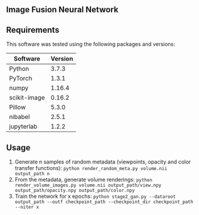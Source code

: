 ## Image Fusion Neural Network



## Requirements

This software was tested using the following packages and versions:

| Software     | Version |
| ------------ | ------- |
| Python       | 3.7.3   |
| PyTorch      | 1.3.1   |
| numpy        | 1.16.4  |
| scikit-image | 0.16.2  |
| Pillow       | 5.3.0   |
| nibabel      | 2.5.1   |
| jupyterlab   | 1.2.2   |

## Usage

1. Generate n samples of random metadata (viewpoints, opacity and color transfer functions):
   `python render_random_meta.py volume.nii output_path n`
2. From the metadata, generate volume renderings:
   `python render_volume_images.py volume.nii output_path/view.npy output_path/opacity.npy output_path/color.npy`
3. Train the network for x epochs:
   `python stage2_gan.py --dataroot output_path --outf checkpoint_path --checkpoint_dir checkpoint_path --niter x`